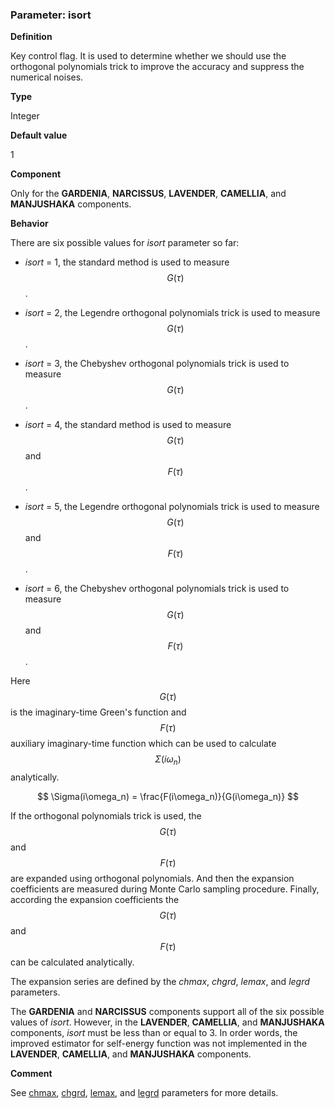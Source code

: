 ### Parameter: isort

**Definition**

Key control flag. It is used to determine whether we should use the orthogonal polynomials trick to improve the accuracy and suppress the numerical noises. 

**Type**

Integer

**Default value**

1

**Component**

Only for the **GARDENIA**, **NARCISSUS**, **LAVENDER**, **CAMELLIA**, and **MANJUSHAKA** components.

**Behavior**

There are six possible values for *isort* parameter so far:

* *isort* = 1, the standard method is used to measure $$G(\tau)$$.

* *isort* = 2, the Legendre orthogonal polynomials trick is used to measure $$G(\tau)$$.

* *isort* = 3, the Chebyshev orthogonal polynomials trick is used to measure $$G(\tau)$$.

* *isort* = 4, the standard method is used to measure $$G(\tau)$$ and $$F(\tau)$$.

* *isort* = 5, the Legendre orthogonal polynomials trick is used to measure $$G(\tau)$$ and $$F(\tau)$$.

* *isort* = 6, the Chebyshev orthogonal polynomials trick is used to measure $$G(\tau)$$ and $$F(\tau)$$.

Here $$G(\tau)$$ is the imaginary-time Green's function and $$F(\tau)$$ auxiliary imaginary-time function which can be used to calculate $$\Sigma(i\omega_n)$$ analytically. 

$$
\Sigma(i\omega_n) = \frac{F(i\omega_n)}{G(i\omega_n)}
$$

If the orthogonal polynomials trick is used, the $$G(\tau)$$ and $$F(\tau)$$ are expanded using orthogonal polynomials. And then the expansion coefficients are measured during Monte Carlo sampling procedure. Finally, according the expansion coefficients the $$G(\tau)$$ and $$F(\tau)$$ can be calculated analytically.

The expansion series are defined by the *chmax*, *chgrd*, *lemax*, and *legrd* parameters.

The **GARDENIA** and **NARCISSUS** components support all of the six possible values of *isort*. However, in the **LAVENDER**, **CAMELLIA**, and **MANJUSHAKA** components, *isort* must be less than or equal to 3. In order words, the improved estimator for self-energy function was not implemented in the **LAVENDER**, **CAMELLIA**, and **MANJUSHAKA** components.

**Comment**

See [chmax](p_chmax.md), [chgrd](p_chgrd.md), [lemax](p_lemax.md), and [legrd](p_legrd.md) parameters for more details.